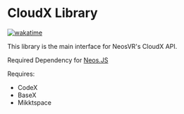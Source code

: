 # CloudX Library

[![wakatime](https://wakatime.com/badge/github/PolyLogiX-Studio/CloudX.js.svg)](https://wakatime.com/badge/github/PolyLogiX-Studio/CloudX.js)

This library is the main interface for NeosVR's CloudX API.

Required Dependency for [Neos.JS](https://github.com/PolyLogiX-Studio/Neos.js)

Requires:

- CodeX
- BaseX
- Mikktspace
